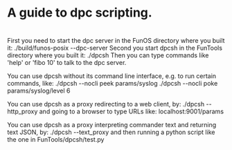 # A guide to dpc scripting.
# 
First you need to start the dpc server in the FunOS directory where you built it:
	./build/funos-posix --dpc-server
Second you start dpcsh in the FunTools directory where you built it: 
	./dpcsh
Then you can type commands like 'help' or 'fibo 10' to talk to the dpc server.

You can use dpcsh without its command line interface, e.g. to run certain commands, like:
	./dpcsh --nocli peek params/syslog
	./dpcsh --nocli poke params/syslog/level 6

You can use dpcsh as a proxy redirecting to a web client, by:
	./dpcsh --http_proxy
and going to a browser to type URLs like:
	localhost:9001/params
	
You can use dpcsh as a proxy interpreting commander text and returning text JSON, by:
	./dpcsh --text_proxy
and then running a python script like the one in FunTools/dpcsh/test.py
